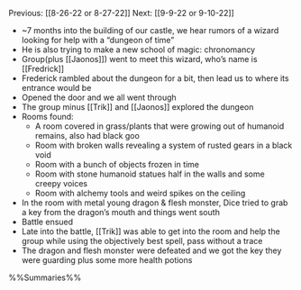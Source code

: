 Previous: [[8-26-22 or 8-27-22]]
Next: [[9-9-22 or 9-10-22]]

- ~7 months into the building of our castle, we hear rumors of a wizard looking for help with a “dungeon of time”
- He is also trying to make a new school of magic: chronomancy
- Group(plus [[Jaonos]]) went to meet this wizard, who’s name is [[Fredrick]]
- Frederick rambled about the dungeon for a bit, then lead us to where its entrance would be
- Opened the door and we all went through
- The group minus [[Trik]] and [[Jaonos]] explored the dungeon
- Rooms found:
	- A room covered in grass/plants that were growing out of humanoid remains, also had black goo
	- Room with broken walls revealing a system of rusted gears in a black void
	- Room with a bunch of objects frozen in time
	- Room with stone humanoid statues half in the walls and some creepy voices
	- Room with alchemy tools and weird spikes on the ceiling
- In the room with metal young dragon & flesh monster, Dice tried to grab a key from the dragon’s mouth and things went south
- Battle ensued
- Late into the battle, [[Trik]] was able to get into the room and help the group while using the objectively best spell, pass without a trace
- The dragon and flesh monster were defeated and we got the key they were guarding plus some more health potions

%%Summaries%%